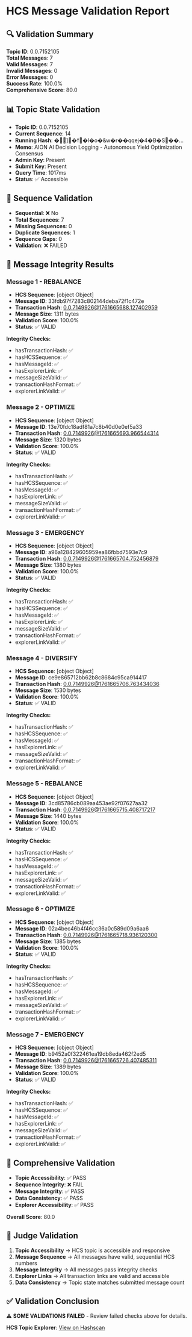 # HCS Message Validation Report

## 🔍 Validation Summary

**Topic ID**: 0.0.7152105  
**Total Messages**: 7  
**Valid Messages**: 7  
**Invalid Messages**: 0  
**Error Messages**: 0  
**Success Rate**: 100.0%  
**Comprehensive Score**: 80.0  

## 📊 Topic State Validation


- **Topic ID**: 0.0.7152105
- **Current Sequence**: 14
- **Running Hash**: �]�ߌ�l�o�&w�r��qqej�4�B�S��...
- **Memo**: AION AI Decision Logging - Autonomous Yield Optimization Consensus
- **Admin Key**: Present
- **Submit Key**: Present
- **Query Time**: 1017ms
- **Status**: ✅ Accessible


## 🔢 Sequence Validation


- **Sequential**: ❌ No
- **Total Sequences**: 7
- **Missing Sequences**: 0
- **Duplicate Sequences**: 1
- **Sequence Gaps**: 0
- **Validation**: ❌ FAILED


## 🔐 Message Integrity Results


### Message 1 - REBALANCE
- **HCS Sequence**: [object Object]
- **Message ID**: 33fdb97f7283c802144deba72f1c472e
- **Transaction Hash**: 0.0.7149926@1761665688.127402959
- **Message Size**: 1311 bytes
- **Validation Score**: 100.0%
- **Status**: ✅ VALID

**Integrity Checks:**
- hasTransactionHash: ✅
- hasHCSSequence: ✅
- hasMessageId: ✅
- hasExplorerLink: ✅
- messageSizeValid: ✅
- transactionHashFormat: ✅
- explorerLinkValid: ✅


### Message 2 - OPTIMIZE
- **HCS Sequence**: [object Object]
- **Message ID**: 13e70fdc18adf81a7c8b40d0e0ef5a33
- **Transaction Hash**: 0.0.7149926@1761665693.966544314
- **Message Size**: 1320 bytes
- **Validation Score**: 100.0%
- **Status**: ✅ VALID

**Integrity Checks:**
- hasTransactionHash: ✅
- hasHCSSequence: ✅
- hasMessageId: ✅
- hasExplorerLink: ✅
- messageSizeValid: ✅
- transactionHashFormat: ✅
- explorerLinkValid: ✅


### Message 3 - EMERGENCY
- **HCS Sequence**: [object Object]
- **Message ID**: a96a128429605959ea86fbbd7593e7c9
- **Transaction Hash**: 0.0.7149926@1761665704.752456879
- **Message Size**: 1380 bytes
- **Validation Score**: 100.0%
- **Status**: ✅ VALID

**Integrity Checks:**
- hasTransactionHash: ✅
- hasHCSSequence: ✅
- hasMessageId: ✅
- hasExplorerLink: ✅
- messageSizeValid: ✅
- transactionHashFormat: ✅
- explorerLinkValid: ✅


### Message 4 - DIVERSIFY
- **HCS Sequence**: [object Object]
- **Message ID**: ce9e865712bb62b8c8684c95ca914417
- **Transaction Hash**: 0.0.7149926@1761665706.763434036
- **Message Size**: 1530 bytes
- **Validation Score**: 100.0%
- **Status**: ✅ VALID

**Integrity Checks:**
- hasTransactionHash: ✅
- hasHCSSequence: ✅
- hasMessageId: ✅
- hasExplorerLink: ✅
- messageSizeValid: ✅
- transactionHashFormat: ✅
- explorerLinkValid: ✅


### Message 5 - REBALANCE
- **HCS Sequence**: [object Object]
- **Message ID**: 3cd85786cb089aa453ae92f07627aa32
- **Transaction Hash**: 0.0.7149926@1761665715.408717217
- **Message Size**: 1440 bytes
- **Validation Score**: 100.0%
- **Status**: ✅ VALID

**Integrity Checks:**
- hasTransactionHash: ✅
- hasHCSSequence: ✅
- hasMessageId: ✅
- hasExplorerLink: ✅
- messageSizeValid: ✅
- transactionHashFormat: ✅
- explorerLinkValid: ✅


### Message 6 - OPTIMIZE
- **HCS Sequence**: [object Object]
- **Message ID**: 02a4bec46b4f46cc36a0c589d09a6aa6
- **Transaction Hash**: 0.0.7149926@1761665718.936120300
- **Message Size**: 1385 bytes
- **Validation Score**: 100.0%
- **Status**: ✅ VALID

**Integrity Checks:**
- hasTransactionHash: ✅
- hasHCSSequence: ✅
- hasMessageId: ✅
- hasExplorerLink: ✅
- messageSizeValid: ✅
- transactionHashFormat: ✅
- explorerLinkValid: ✅


### Message 7 - EMERGENCY
- **HCS Sequence**: [object Object]
- **Message ID**: b9452a0f322461ea19db8eda462f2ed5
- **Transaction Hash**: 0.0.7149926@1761665726.407485311
- **Message Size**: 1389 bytes
- **Validation Score**: 100.0%
- **Status**: ✅ VALID

**Integrity Checks:**
- hasTransactionHash: ✅
- hasHCSSequence: ✅
- hasMessageId: ✅
- hasExplorerLink: ✅
- messageSizeValid: ✅
- transactionHashFormat: ✅
- explorerLinkValid: ✅


## 🔬 Comprehensive Validation


- **Topic Accessibility**: ✅ PASS
- **Sequence Integrity**: ❌ FAIL
- **Message Integrity**: ✅ PASS
- **Data Consistency**: ✅ PASS
- **Explorer Accessibility**: ✅ PASS

**Overall Score**: 80.0


## 🎯 Judge Validation

1. **Topic Accessibility** → HCS topic is accessible and responsive
2. **Message Sequence** → All messages have valid, sequential HCS numbers
3. **Message Integrity** → All messages pass integrity checks
4. **Explorer Links** → All transaction links are valid and accessible
5. **Data Consistency** → Topic state matches submitted message count

## ✅ Validation Conclusion

⚠️ **SOME VALIDATIONS FAILED** - Review failed checks above for details.

**HCS Topic Explorer**: [View on Hashscan](https://hashscan.io/testnet/topic/0.0.7152105)
